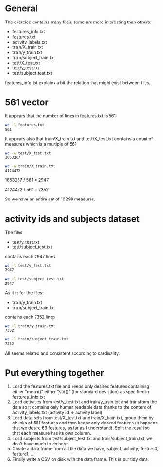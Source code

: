 # General

The exercice contains many files, some are more interesting than others:
- features_info.txt
- features.txt
- activity_labels.txt
- train/X_train.txt
- train/y_train.txt
- train/subject_train.txt
- test/X_test.txt
- test/y_test.txt
- test/subject_test.txt

features_info.txt explains a bit the relation that might exist between files.

# 561 vector

It appears that the number of lines in features.txt is 561:
```bash
wc -l features.txt
561
```

It appears also that train/X_train.txt and test/X_test.txt contains a count of measures which is a multiple of 561:
```bash
wc -w test/X_test.txt
1653267

wc -w train/X_train.txt
4124472
```
1653267 / 561 = 2947

4124472 / 561 = 7352

So we have an entire set of 10299 measures.

# activity ids and subjects dataset

The files:
- test/y_test.txt
- test/subject_test.txt

contains each 2947 lines
```bash
wc -l test/y_test.txt
2947

wc -l test/subject_test.txt
2947
```

As it is for the files:
- train/y_train.txt
- train/subject_train.txt

contains each 7352 lines
```bash
wc -l train/y_train.txt
7352

wc -l train/subject_train.txt
7352
```

All seems related and consistent according to cardinality.

# Put everything together

1. Load the features.txt file and keeps only desired features containing either "mean()" either "std()" (for standard deviation) as specified in features_info.txt
2. Load activities from test/y_test.txt and train/y_train.txt and transform the data so it contains only human readable data thanks to the content of activity_labels.txt (activity id => activity label)
3. Load data sets from test/X_test.txt and train/X_train.txt, group them by chunks of 561 features and then keeps only desired features (it happens that we desire 66 features, as far as I understand). Split the result so that each measure has its own column.
4. Load subjects from test/subject_test.txt and train/subject_train.txt, we don't have much to do here.
5. Create a data frame from all the data we have, subject, activity, featurs0, feature1, ...
6. Finally write a CSV on disk with the data frame. This is our tidy data.
